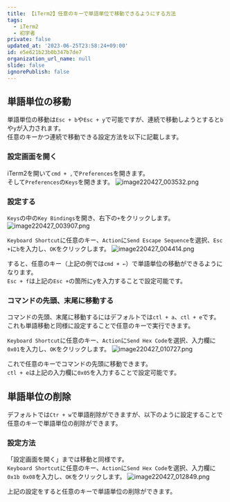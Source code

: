 ```yaml
---
title: 【iTerm2】任意のキーで単語単位で移動できるようにする方法
tags:
  - iTerm2
  - 初学者
private: false
updated_at: '2023-06-25T23:58:24+09:00'
id: e5e621b23b0b347b7de7
organization_url_name: null
slide: false
ignorePublish: false
---
```

## 単語単位の移動
単語単位の移動は`Esc + b`や`Esc + y`で可能ですが、連続で移動しようとすると`b`や`y`が入力されます。  
任意のキーかつ連続で移動できる設定方法を以下に記載します。

### 設定画面を開く
iTerm2を開いて`cmd + ,`で`Preferences`を開きます。  
そして`Preferences`の`Keys`を開きます。
![image220427_003532.png](https://qiita-image-store.s3.ap-northeast-1.amazonaws.com/0/2342443/db56ab7a-24ef-e29b-1a26-2f40049ca8f5.png)


### 設定する
`Keys`の中の`Key Bindings`を開き、右下の`+`をクリックします。
![image220427_003907.png](https://qiita-image-store.s3.ap-northeast-1.amazonaws.com/0/2342443/f0a5a062-5a8a-9228-0bc0-20da16120075.png)


`Keyboard Shortcut`に任意のキー、`Action`に`Send Escape Sequence`を選択、`Esc +`に`b`を入力し、`OK`をクリックします。
![image220427_004414.png](https://qiita-image-store.s3.ap-northeast-1.amazonaws.com/0/2342443/3cf3b380-5cf1-ecfb-5cfc-a3fb2754c529.png)


すると、任意のキー（上記の例では`cmd + ←`）で単語単位の移動ができるようになります。  
`Esc + f`は上記の`Esc +`の箇所に`y`を入力することで設定可能です。

### コマンドの先頭、末尾に移動する
コマンドの先頭、末尾に移動するにはデフォルトでは`ctl + a`、`ctl + e`です。
これも単語移動と同様に設定することで任意のキーで実行できます。

`Keyboard Shortcut`に任意のキー、`Action`に`Send Hex Code`を選択、入力欄に`0x01`を入力し、`OK`をクリックします。
![image220427_010727.png](https://qiita-image-store.s3.ap-northeast-1.amazonaws.com/0/2342443/7b9e33cf-bdce-47bd-0008-3eb4af9fba5f.png)


これで任意のキーでコマンドの先頭に移動できます。  
`ctl + e`は上記の入力欄に`0x05`を入力することで設定可能です。

## 単語単位の削除
デフォルトでは`Ctr + w`で単語削除ができますが、以下のように設定することで任意のキーで単語単位の削除ができます。  

### 設定方法
「設定画面を開く」までは移動と同様です。  
`Keyboard Shortcut`に任意のキー、`Action`に`Send Hex Code`を選択、入力欄に`0x1b 0x08`を入力し、`OK`をクリックします。
![image220427_012849.png](https://qiita-image-store.s3.ap-northeast-1.amazonaws.com/0/2342443/85e0c419-06e5-f81a-0e40-e38ed7d9f7a0.png)


上記の設定をすると任意のキーで単語単位の削除ができます。

